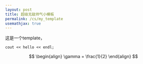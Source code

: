 ```yaml
---
layout: post
title: 超级无敌帅气小模板
permalink: /cs/my_template
usemathjax: true
---
```


这是一个template，

```
cout << hello << endl;
```

$$
\begin{align}
    \gamma = \frac{1}{2}
\end{align}
$$
